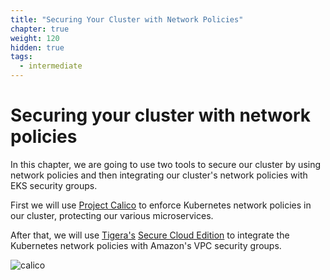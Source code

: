 ```yaml
---
title: "Securing Your Cluster with Network Policies"
chapter: true
weight: 120
hidden: true
tags:
  - intermediate
---
```


# Securing your cluster with network policies

In this chapter, we are going to use two tools to secure our cluster by using network policies and then integrating our cluster's network policies with EKS security groups.

First we will use [Project Calico](https://www.projectcalico.org) to enforce Kubernetes network policies in our cluster, protecting our various microservices.

After that, we will use [Tigera's](https://www.tigera.io) [Secure Cloud Edition](https://www.tigera.io/tigera-secure-ce) to integrate the Kubernetes network policies with Amazon's VPC security groups.


![calico](/images/Project-Calico-logo-1000px.png)
